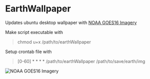 # EarthWallpaper

Updates ubuntu desktop wallpaper with [NOAA GOES16 Imagery](https://cdn.star.nesdis.noaa.gov/GOES16/ABI/FD/GEOCOLOR/1808x1808.jpg)

Make script executable with
> chmod u+x /path/to/earthWallpaper

Setup crontab file with
> [0-60] * * * * /path/to/earthWallpaper /path/to/save/earth/img

![NOAA GOES16 Imagery](https://cdn.star.nesdis.noaa.gov/GOES16/ABI/FD/GEOCOLOR/1808x1808.jpg)
